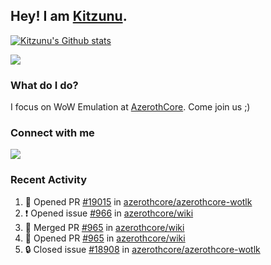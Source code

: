 ## Hey! I am [Kitzunu](https://Github.com/Kitzunu).

<!--<a href="https://github-readme-stats.kitzunu.vercel.app/api?username=Kitzunu&show_icons=true&theme=dark">
  <img align="center" src="https://github-readme-stats.kitzunu.vercel.app/api?username=Kitzunu&show_icons=true&theme=dark" />
</a>-->

[![Kitzunu's Github stats](https://github-readme-stats.vercel.app/api?username=kitzunu&theme=github_dark&show_icons=true)](https://github.com/Kitzunu)

<a href="https://github-readme-stats.kitzunu.vercel.app/api?username=Kitzunu&show_icons=true&theme=dark">
  <img align="center" src="https://github-readme-stats.vercel.app/api/top-langs/?username=Kitzunu&layout=compact&theme=dark" />
</a>

### What do I do?

I focus on WoW Emulation at [AzerothCore](https://Github.com/AzerothCore). Come join us ;)

### Connect with me
[![](https://img.shields.io/badge/AzerothCore%20Discord-Connect%20with%20me!-green)](https://discord.com/invite/gkt4y2x)

### Recent Activity

<!--START_SECTION:activity-->
1. 💪 Opened PR [#19015](https://github.com/azerothcore/azerothcore-wotlk/pull/19015) in [azerothcore/azerothcore-wotlk](https://github.com/azerothcore/azerothcore-wotlk)
2. ❗ Opened issue [#966](https://github.com/azerothcore/wiki/issues/966) in [azerothcore/wiki](https://github.com/azerothcore/wiki)
3. 🎉 Merged PR [#965](https://github.com/azerothcore/wiki/pull/965) in [azerothcore/wiki](https://github.com/azerothcore/wiki)
4. 💪 Opened PR [#965](https://github.com/azerothcore/wiki/pull/965) in [azerothcore/wiki](https://github.com/azerothcore/wiki)
5. 🔒 Closed issue [#18908](https://github.com/azerothcore/azerothcore-wotlk/issues/18908) in [azerothcore/azerothcore-wotlk](https://github.com/azerothcore/azerothcore-wotlk)
<!--END_SECTION:activity-->
